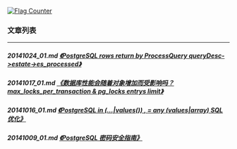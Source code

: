 <a rel="nofollow" href="http://info.flagcounter.com/h9V1"  ><img src="http://s03.flagcounter.com/count/h9V1/bg_FFFFFF/txt_000000/border_CCCCCC/columns_2/maxflags_12/viewers_0/labels_0/pageviews_0/flags_0/"  alt="Flag Counter"  border="0"  ></a>  
  
### 文章列表  
----  
##### 20141024_01.md   [《PostgreSQL rows return by ProcessQuery queryDesc->estate->es_processed》](20141024_01.md)  
##### 20141017_01.md   [《数据库性能会随着对象增加而受影响吗？max_locks_per_transaction & pg_locks entrys limit》](20141017_01.md)  
##### 20141016_01.md   [《PostgreSQL in (...|values()) , = any (values|array) SQL 优化》](20141016_01.md)  
##### 20141009_01.md   [《PostgreSQL 密码安全指南》](20141009_01.md)  
